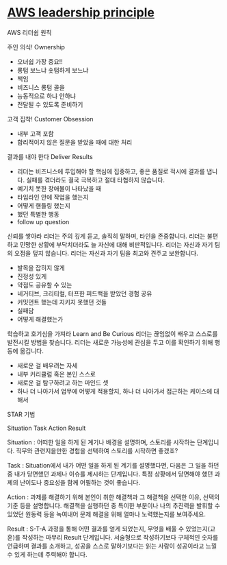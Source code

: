 # [AWS leadership principle](https://www.amazon.jobs/en/principles)

AWS 리더쉽 원칙

주인 의식!
Ownership

- 오너쉽 가장 중요!!
- 롱텀 보느냐 숏텀하게 보느냐
- 책임
- 비즈니스 롱텀 골을
- 능동적으로 하냐 안하냐
- 전달될 수 있도록 준비하기

고객 집착!
Customer Obsession

- 내부 고객 포함
- 합리적이지 않은 질문을 받았을 때에 대한 처리

결과를 내야 한다
Deliver Results

- 리더는 비즈니스에 투입해야 할 핵심에 집중하고, 좋은 품질로 적시에 결과를 냅니다. 실패를 겪더라도 결국 극복하고 절대 타협하지 않습니다.
- 예기치 못한 장애물이 나타났을 때
- 타임라인 안에 작업을 했는지
- 어떻게 핸들링 했는지
- 했던 특별한 행동
- follow up question

신뢰를 쌓아라
리더는 주의 깊게 듣고, 솔직히 말하며, 타인을 존중합니다. 리더는 불편하고 민망한 상황에 부닥치더라도 늘 자신에 대해 비판적입니다. 리더는 자신과 자기 팀의 오점을 덮지 않습니다. 리더는 자신과 자기 팀을 최고와 견주고 보완합니다.

- 발목을 잡히지 않게
- 진정성 있게
- 약점도 공유할 수 있는
- 네거티브, 크리티컬, 터프한 피드백을 받았던 경험 공유
- 커밋먼트 했는데 지키지 못했던 것들
- 실패담
- 어떻게 해결했는가

학습하고 호기심을 가져라
Learn and Be Curious
리더는 끊임없이 배우고 스스로를 발전시킬 방법을 찾습니다. 리더는 새로운 가능성에 관심을 두고 이를 확인하기 위해 행동에 옮깁니다.

- 새로운 걸 배우려는 자세
- 내부 커리큘럼 혹은 본인 스스로
- 새로운 걸 탐구하려고 하는 마인드 셋
- 하나 더 나아가서 업무에 어떻게 적용할지, 하나 더 나아가서 접근하는 케이스에 대해서

STAR 기법

Situation
Task
Action
Result

Situation : 어떠한 일을 하게 된 계기나 배경을 설명하며, 스토리를 시작하는 단계입니다. 직무와 관련지을만한 경험을 선택하여 스토리를 시작하면 좋겠죠?

Task : Situation에서 내가 어떤 일을 하게 된 계기를 설명했다면, 다음은 그 일을 하던 중 내가 당면했던 과제나 이슈를 제시하는 단계입니다. 특정 상황에서 당면해야 했던 과제의 난이도나 중요성을 함께 어필하는 것이 좋습니다.

Action : 과제를 해결하기 위해 본인이 취한 해결책과 그 해결책을 선택한 이유, 선택의 기준 등을 설명합니다. 해결책을 실행하던 중 특이한 부분이나 나의 추진력을 발휘할 수 있었던 원동력 등을 녹여내어 문제 해결을 위해 얼마나 노력했는지를 보여주세요.

Result :  S-T-A 과정을 통해 어떤 결과를 얻게 되었는지, 무엇을 배울 수 있었는지(교훈)를 작성하는 마무리 Result 단계입니다. 서술형으로 작성하기보다 구체적인 숫자를 언급하며 결과를 소개하고, 성공을 스스로 말하기보다는 읽는 사람이 성공이라고 느낄 수 있게 하는데 주력해야 합니다.
